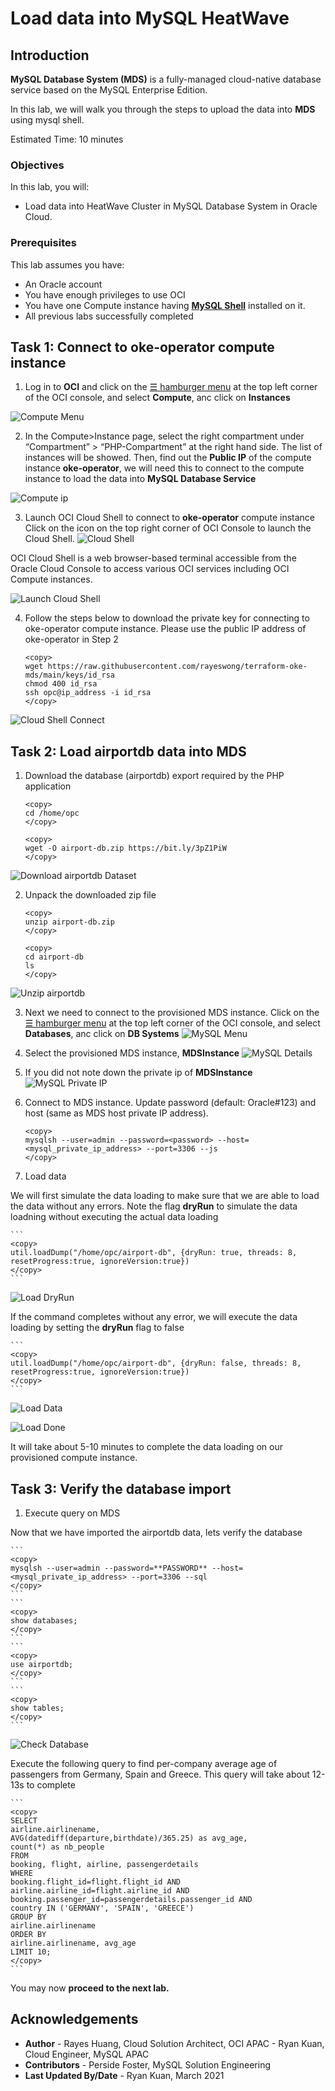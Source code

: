 # Load data into MySQL HeatWave 

## Introduction

**MySQL Database System (MDS)** is a fully-managed cloud-native database service based on the MySQL Enterprise Edition. 

In this lab, we will walk you through the steps to upload the data into **MDS** using mysql shell.

Estimated Time: 10 minutes

### Objectives

In this lab, you will:
* Load data into HeatWave Cluster in MySQL Database System in Oracle Cloud.

### Prerequisites

This lab assumes you have:
* An Oracle account
* You have enough privileges to use OCI
* You have one Compute instance having <a href="https://dev.mysql.com/doc/mysql-shell/8.0/en/mysql-shell-install.html" target="\_blank">**MySQL Shell**</a> installed on it.
* All previous labs successfully completed

## Task 1: Connect to oke-operator compute instance

1. Log in to **OCI** and click on the <a href="#menu">&#9776; hamburger menu</a> at the top left corner of the OCI console, and select **Compute**, anc click on **Instances**

![Compute Menu](images/compute-menu.png)

2. In the Compute>Instance page, select the right compartment under “Compartment” > “PHP-Compartment” at the right hand side. The list of instances will be showed. Then, find out the **Public IP** of the compute instance **oke-operator**, we will need this to connect to the compute instance to load the data into **MySQL Database Service**

![Compute ip](images/compute-ip.png)

3. Launch OCI Cloud Shell to connect to **oke-operator** compute instance
Click on the icon on the top right corner of OCI Console to launch the Cloud Shell. 
![Cloud Shell](images/cloud-shell.png)

OCI Cloud Shell is a web browser-based terminal accessible from the Oracle Cloud Console to access various OCI services including OCI Compute instances. 

![Launch Cloud Shell](images/cloud-shell-launch.png)

4. Follow the steps below to download the private key for connecting to oke-operator compute instance. Please use the public IP address of oke-operator in Step 2

	```
	<copy>
	wget https://raw.githubusercontent.com/rayeswong/terraform-oke-mds/main/keys/id_rsa
	chmod 400 id_rsa
	ssh opc@ip_address -i id_rsa
	</copy>
	```

![Cloud Shell Connect](images/cloud-shell-connect.png)

## Task 2: Load airportdb data into MDS

1. Download the database (airportdb) export required by the PHP application

	```
	<copy>
	cd /home/opc
	</copy>
	```
	```
	<copy>
	wget -O airport-db.zip https://bit.ly/3pZ1PiW
	</copy>
	```
![Download airportdb Dataset](images/download-airportdb.png)

2. Unpack the downloaded zip file

	```
	<copy>
	unzip airport-db.zip
	</copy>
	```
	```
	<copy>
	cd airport-db
	ls
	</copy>
	```
![Unzip airportdb](images/unzip-airportdb.png)

3. Next we need to connect to the provisioned MDS instance. Click on the <a href="#menu">&#9776; hamburger menu</a> at the top left corner of the OCI console, and select **Databases**, anc click on **DB Systems**
![MySQL Menu](images/mds-menu.png)

4. Select the provisioned MDS instance, **MDSInstance**
![MySQL Details](images/mds-details.png)

5. If you did not note down the private ip of **MDSInstance**
![MySQL Private IP](images/mds-ip.png)

6. Connect to MDS instance. Update password (default: Oracle#123) and host (same as MDS host private IP address). 

	```
	<copy>
	mysqlsh --user=admin --password=<password> --host=<mysql_private_ip_address> --port=3306 --js
	</copy>
	```

7. Load data 

We will first simulate the data loading to make sure that we are able to load the data without any errors. Note the flag **dryRun** to simulate the data loadning without executing the actual data loading

	```
	<copy>
	util.loadDump("/home/opc/airport-db", {dryRun: true, threads: 8, resetProgress:true, ignoreVersion:true})
	</copy>
	```
![Load DryRun](images/load-dryrun.png)

If the command completes without any error, we will execute the data loading by setting the **dryRun** flag to false

	```
	<copy>
	util.loadDump("/home/opc/airport-db", {dryRun: false, threads: 8, resetProgress:true, ignoreVersion:true})
	</copy>
	```
![Load Data](images/load-data.png)

![Load Done](images/load-done.png)

It will take about 5-10 minutes to complete the data loading on our provisioned compute instance. 

## Task 3: Verify the database import

1. Execute query on MDS

Now that we have imported the airportdb data, lets verify the database

	```
	<copy>
	mysqlsh --user=admin --password=**PASSWORD** --host=<mysql_private_ip_address> --port=3306 --sql
	</copy>
	```
	```
	<copy>
	show databases;
	</copy>
	```
	```
	<copy>
	use airportdb;
	</copy>
	```
	```
	<copy>
	show tables;
	</copy>
	```
  
![Check Database](images/check-db.png)

Execute the following query to find per-company average age of passengers from Germany, Spain and Greece. This query will take about 12-13s to complete

	```
	<copy>
	SELECT
	airline.airlinename,
	AVG(datediff(departure,birthdate)/365.25) as avg_age,
	count(*) as nb_people
	FROM
	booking, flight, airline, passengerdetails
	WHERE
	booking.flight_id=flight.flight_id AND
	airline.airline_id=flight.airline_id AND
	booking.passenger_id=passengerdetails.passenger_id AND
	country IN ('GERMANY', 'SPAIN', 'GREECE')
	GROUP BY
	airline.airlinename
	ORDER BY
	airline.airlinename, avg_age
	LIMIT 10;
	</copy>
	```
You may now **proceed to the next lab.**

## Acknowledgements
* **Author** 
             - Rayes Huang, Cloud Solution Architect, OCI APAC
			 - Ryan Kuan, Cloud Engineer, MySQL APAC
* **Contributors** 
			 - Perside Foster, MySQL Solution Engineering 
* **Last Updated By/Date** - Ryan Kuan, March 2021